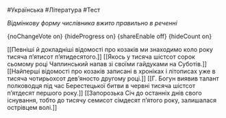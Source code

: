 #Українська #Література #Тест

*Відмінкову форму числівника вжито правильно в реченні*

{noChangeVote on}
{hideProgress on}
{shareEnable off}
{hideCount on}

[[Певніші й докладніші відомості про козаків ми знаходимо коло року тисяча п’ятисот п’ятидесятого.]]
[[Якось у тисяча шістсот сорок сьомому році Чаплинський напав зі своїми гайдуками на Суботів.]]
[[Найперші відомості про козаків записані в хроніках і літописах уже в тисяча чотирьохсот дев’яносто другому році.]]
[[Г. Богун виявив талант полководця під час Берестецької битви в червні тисяча шістсот п’ятдесят першого року.]]
[[Запорозька Січ до останніх днів свого існування, тобто до тисячу семисот сімдесят п’ятого року, залишалася острівцем волі.]]
